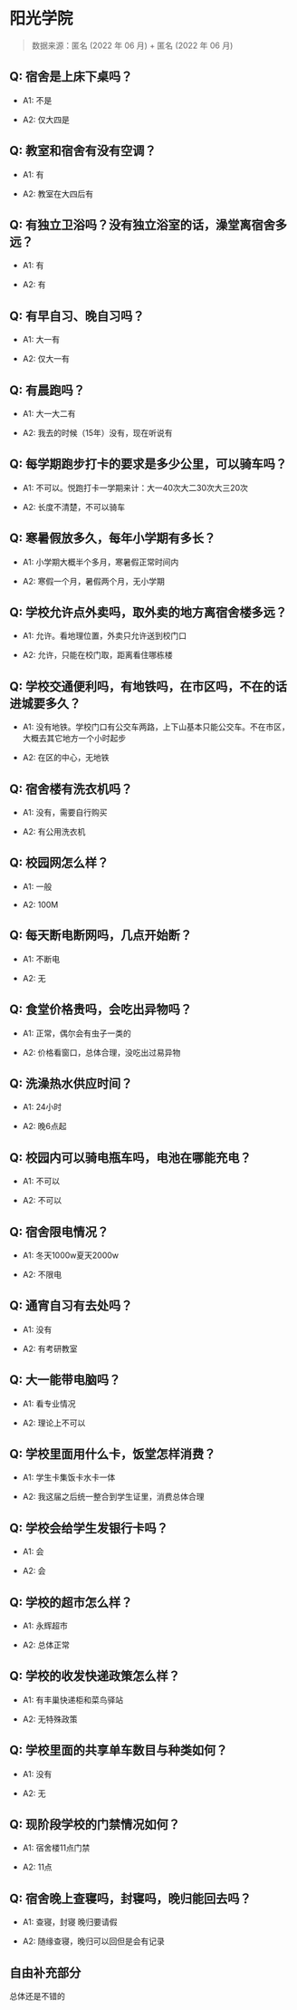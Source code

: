 # 阳光学院

> 数据来源：匿名 (2022 年 06 月) + 匿名 (2022 年 06 月)

## Q: 宿舍是上床下桌吗？

- A1: 不是

- A2: 仅大四是

## Q: 教室和宿舍有没有空调？

- A1: 有

- A2: 教室在大四后有

## Q: 有独立卫浴吗？没有独立浴室的话，澡堂离宿舍多远？

- A1: 有

- A2: 有

## Q: 有早自习、晚自习吗？

- A1: 大一有

- A2: 仅大一有

## Q: 有晨跑吗？

- A1: 大一大二有

- A2: 我去的时候（15年）没有，现在听说有

## Q: 每学期跑步打卡的要求是多少公里，可以骑车吗？

- A1: 不可以。悦跑打卡一学期来计：大一40次大二30次大三20次

- A2: 长度不清楚，不可以骑车

## Q: 寒暑假放多久，每年小学期有多长？

- A1: 小学期大概半个多月，寒暑假正常时间内

- A2: 寒假一个月，暑假两个月，无小学期

## Q: 学校允许点外卖吗，取外卖的地方离宿舍楼多远？

- A1: 允许。看地理位置，外卖只允许送到校门口

- A2: 允许，只能在校门取，距离看住哪栋楼

## Q: 学校交通便利吗，有地铁吗，在市区吗，不在的话进城要多久？

- A1: 没有地铁。学校门口有公交车两路，上下山基本只能公交车。不在市区，大概去其它地方一个小时起步

- A2: 在区的中心，无地铁

## Q: 宿舍楼有洗衣机吗？

- A1: 没有，需要自行购买

- A2: 有公用洗衣机

## Q: 校园网怎么样？

- A1: 一般

- A2: 100M

## Q: 每天断电断网吗，几点开始断？

- A1: 不断电

- A2: 无

## Q: 食堂价格贵吗，会吃出异物吗？

- A1: 正常，偶尔会有虫子一类的

- A2: 价格看窗口，总体合理，没吃出过易异物

## Q: 洗澡热水供应时间？

- A1: 24小时

- A2: 晚6点起

## Q: 校园内可以骑电瓶车吗，电池在哪能充电？

- A1: 不可以

- A2: 不可以

## Q: 宿舍限电情况？

- A1: 冬天1000w夏天2000w

- A2: 不限电

## Q: 通宵自习有去处吗？

- A1: 没有

- A2: 有考研教室

## Q: 大一能带电脑吗？

- A1: 看专业情况

- A2: 理论上不可以

## Q: 学校里面用什么卡，饭堂怎样消费？

- A1: 学生卡集饭卡水卡一体

- A2: 我这届之后统一整合到学生证里，消费总体合理

## Q: 学校会给学生发银行卡吗？

- A1: 会

- A2: 会

## Q: 学校的超市怎么样？

- A1: 永辉超市

- A2: 总体正常

## Q: 学校的收发快递政策怎么样？

- A1: 有丰巢快递柜和菜鸟驿站

- A2: 无特殊政策

## Q: 学校里面的共享单车数目与种类如何？

- A1: 没有

- A2: 无

## Q: 现阶段学校的门禁情况如何？

- A1: 宿舍楼11点门禁

- A2: 11点

## Q: 宿舍晚上查寝吗，封寝吗，晚归能回去吗？

- A1: 查寝，封寝 晚归要请假

- A2: 随缘查寝，晚归可以回但是会有记录

## 自由补充部分

总体还是不错的